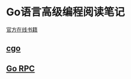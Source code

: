# Go语言高级编程阅读笔记

[官方在线书籍](https://chai2010.gitbooks.io/advanced-go-programming-book/)

## [cgo](charpter2/README.md)
## [Go RPC](charpter4/README.md)
